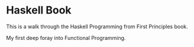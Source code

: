 # Haskell Book
This is a walk through the Haskell Programming from First Principles book.

My first deep foray into Functional Programming.
